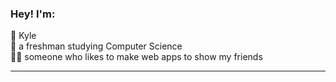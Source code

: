 <h3>Hey! I'm:</h3>
<p>
📛 Kyle
<br>🏫 a freshman studying Computer Science
<br>👨‍💻 someone who likes to make web apps to show my friends
</p>
<hr>
